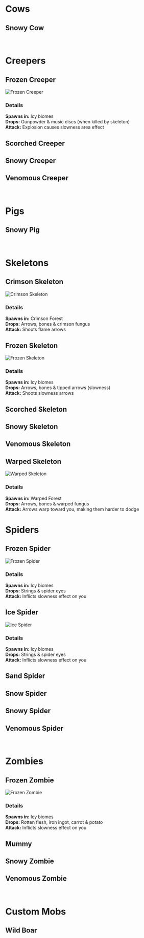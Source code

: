 # Cows
## Snowy Cow
<br>

# Creepers
## Frozen Creeper
![Frozen Creeper](https://github.com/NemoNotFound/NemoNotFound/blob/master/resources/minecraft_projects/galleries/nemos_creatures/frozen_creeper.png?raw=true)

### Details
**Spawns in:** Icy biomes <br>
**Drops:** Gunpowder & music discs (when killed by skeleton) <br>
**Attack:** Explosion causes slowness area effect

## Scorched Creeper

## Snowy Creeper

## Venomous Creeper
<br>

# Pigs
## Snowy Pig
<br>

# Skeletons
## Crimson Skeleton
![Crimson Skeleton](https://github.com/NemoNotFound/NemoNotFound/blob/master/resources/minecraft_projects/galleries/nemos_creatures/crimson_skeleton.png?raw=true)

### Details
**Spawns in:** Crimson Forest <br>
**Drops:** Arrows, bones & crimson fungus <br>
**Attack:** Shoots flame arrows

## Frozen Skeleton
![Frozen Skeleton](https://github.com/NemoNotFound/NemoNotFound/blob/master/resources/minecraft_projects/galleries/nemos_creatures/frozen_skeleton.png?raw=true)

### Details
**Spawns in:** Icy biomes <br>
**Drops:** Arrows, bones & tipped arrows (slowness) <br>
**Attack:** Shoots slowness arrows

## Scorched Skeleton

## Snowy Skeleton

## Venomous Skeleton

## Warped Skeleton
![Warped Skeleton](https://github.com/NemoNotFound/NemoNotFound/blob/master/resources/minecraft_projects/galleries/nemos_creatures/warped_skeleton.png?raw=true)

### Details
**Spawns in:** Warped Forest <br>
**Drops:** Arrows, bones & warped fungus <br>
**Attack:** Arrows warp toward you, making them harder to dodge
<br>

# Spiders
## Frozen Spider
![Frozen Spider](https://github.com/NemoNotFound/NemoNotFound/blob/master/resources/minecraft_projects/galleries/nemos_creatures/frozen_spider.png?raw=true)

### Details
**Spawns in:** Icy biomes <br>
**Drops:** Strings & spider eyes <br>
**Attack:** Inflicts slowness effect on you

## Ice Spider
![Ice Spider](https://github.com/NemoNotFound/NemoNotFound/blob/master/resources/minecraft_projects/galleries/nemos_creatures/ice_spider.png?raw=true)

### Details
**Spawns in:** Icy biomes <br>
**Drops:** Strings & spider eyes <br>
**Attack:** Inflicts slowness effect on you

## Sand Spider

## Snow Spider

## Snowy Spider

## Venomous Spider
<br>

# Zombies
## Frozen Zombie
![Frozen Zombie](https://github.com/NemoNotFound/NemoNotFound/blob/master/resources/minecraft_projects/galleries/nemos_creatures/frozen_zombie.png?raw=true)
### Details
**Spawns in:** Icy biomes <br>
**Drops:** Rotten flesh, iron ingot, carrot & potato <br>
**Attack:** Inflicts slowness effect on you

## Mummy

## Snowy Zombie

## Venomous Zombie
<br>

# Custom Mobs
## Wild Boar